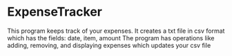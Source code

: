# ExpenseTracker
This program keeps track of your expenses.
It creates a txt file in csv format which has the fields: date, item, amount
The program has operations like adding, removing, and displaying expenses which updates your csv file
